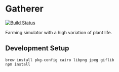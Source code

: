 Gatherer
========
[![Build Status](https://travis-ci.org/cixzhang/gatherer.svg?branch=master)](https://travis-ci.org/cixzhang/gatherer)

Farming simulator with a high variation of plant life.

Development Setup
-----------------

```
brew install pkg-config cairo libpng jpeg giflib
npm install
```
